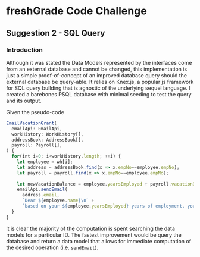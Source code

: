 # freshGrade Code Challenge
## Suggestion 2 - SQL Query

### Introduction

Although it was stated the Data Models represented by the interfaces come from an external database and cannot be changed, this implementation is just a simple proof-of-concept of an improved database query should the external database be query-able. It relies on Knex.js, a popular js framework for SQL query building that is agnostic of the underlying sequel language. I created a barebones PSQL database with minimal seeding to test the query and its output.


Given the pseudo-code 
``` js 
EmailVacationGrant(
  emailApi: EmailApi,
  workHistory: WorkHistory[],
  addressBook: AddressBook[],
  payroll: Payroll[],
) {
  for(int i=0; i<workHistory.length; ++i) {
    let employee = wh[i];
    let address = addressBook.find(x => x.empNo==employee.empNo);
    let payroll = payroll.find(x => x.empNo==employee.empNo);
 
    let newVacationBalance = employee.yearsEmployed + payroll.vacationDays;
    emailApi.sendEmail(
      address.email,
      `Dear ${employee.name}\n` +
      `based on your ${employee.yearsEmployed} years of employment, you have been granted ${employee.yearsEmployed} days of vacation, bringing your total to ${newVacationBalance}`);
  }
}
```
it is clear the majority of the computation is spent searching the data models for a particular ID. The fastest improvement would be query the database and return a data model that allows for immediate computation of the desired operation (i.e. `sendEmail`). 